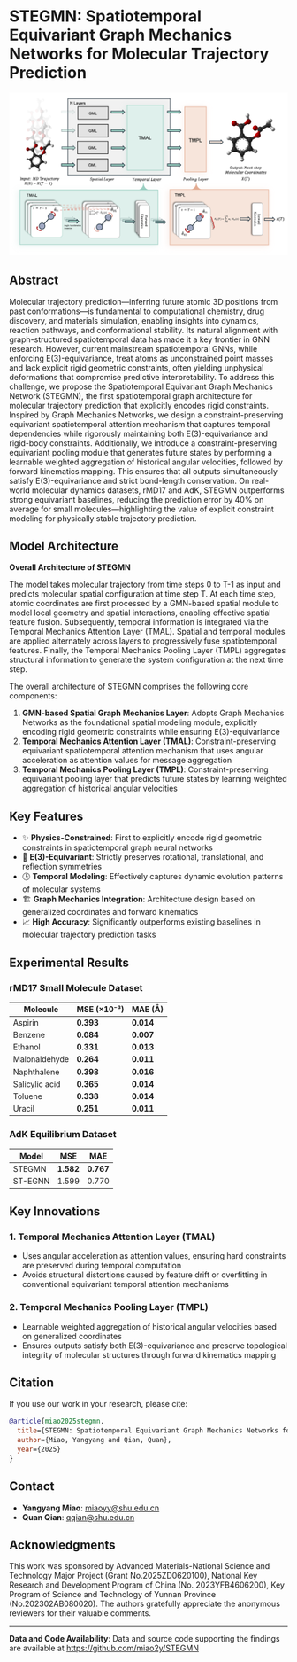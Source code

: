 # STEGMN: Spatiotemporal Equivariant Graph Mechanics Networks for Molecular Trajectory Prediction

![STEGMN Model Architecture](model.png)

## Abstract

Molecular trajectory prediction—inferring future atomic 3D positions from past conformations—is fundamental to computational chemistry, drug discovery, and materials simulation, enabling insights into dynamics, reaction pathways, and conformational stability. Its natural alignment with graph-structured spatiotemporal data has made it a key frontier in GNN research. However, current mainstream spatiotemporal GNNs, while enforcing E(3)-equivariance, treat atoms as unconstrained point masses and lack explicit rigid geometric constraints, often yielding unphysical deformations that compromise predictive interpretability. To address this challenge, we propose the Spatiotemporal Equivariant Graph Mechanics Network (STEGMN), the first spatiotemporal graph architecture for molecular trajectory prediction that explicitly encodes rigid constraints. Inspired by Graph Mechanics Networks, we design a constraint-preserving equivariant spatiotemporal attention mechanism that captures temporal dependencies while rigorously maintaining both E(3)-equivariance and rigid-body constraints. Additionally, we introduce a constraint-preserving equivariant pooling module that generates future states by performing a learnable weighted aggregation of historical angular velocities, followed by forward kinematics mapping. This ensures that all outputs simultaneously satisfy E(3)-equivariance and strict bond-length conservation. On real-world molecular dynamics datasets, rMD17 and AdK, STEGMN outperforms strong equivariant baselines, reducing the prediction error by 40% on average for small molecules—highlighting the value of explicit constraint modeling for physically stable trajectory prediction.

## Model Architecture

**Overall Architecture of STEGMN**

The model takes molecular trajectory from time steps 0 to T-1 as input and predicts molecular spatial configuration at time step T. At each time step, atomic coordinates are first processed by a GMN-based spatial module to model local geometry and spatial interactions, enabling effective spatial feature fusion. Subsequently, temporal information is integrated via the Temporal Mechanics Attention Layer (TMAL). Spatial and temporal modules are applied alternately across layers to progressively fuse spatiotemporal features. Finally, the Temporal Mechanics Pooling Layer (TMPL) aggregates structural information to generate the system configuration at the next time step.

The overall architecture of STEGMN comprises the following core components:

1. **GMN-based Spatial Graph Mechanics Layer**: Adopts Graph Mechanics Networks as the foundational spatial modeling module, explicitly encoding rigid geometric constraints while ensuring E(3)-equivariance
2. **Temporal Mechanics Attention Layer (TMAL)**: Constraint-preserving equivariant spatiotemporal attention mechanism that uses angular acceleration as attention values for message aggregation
3. **Temporal Mechanics Pooling Layer (TMPL)**: Constraint-preserving equivariant pooling layer that predicts future states by learning weighted aggregation of historical angular velocities

## Key Features

- ✨ **Physics-Constrained**: First to explicitly encode rigid geometric constraints in spatiotemporal graph neural networks
- 🔄 **E(3)-Equivariant**: Strictly preserves rotational, translational, and reflection symmetries
- 🕒 **Temporal Modeling**: Effectively captures dynamic evolution patterns of molecular systems
- 🏗️ **Graph Mechanics Integration**: Architecture design based on generalized coordinates and forward kinematics
- 📈 **High Accuracy**: Significantly outperforms existing baselines in molecular trajectory prediction tasks

## Experimental Results

### rMD17 Small Molecule Dataset

| Molecule | MSE (×10⁻³) | MAE (Å) |
|----------|-------------|---------|
| Aspirin | **0.393** | **0.014** |
| Benzene | **0.084** | **0.007** |
| Ethanol | **0.331** | **0.013** |
| Malonaldehyde | **0.264** | **0.011** |
| Naphthalene | **0.398** | **0.016** |
| Salicylic acid | **0.365** | **0.014** |
| Toluene | **0.338** | **0.014** |
| Uracil | **0.251** | **0.011** |

### AdK Equilibrium Dataset

| Model | MSE | MAE |
|-------|-----|-----|
| STEGMN | **1.582** | **0.767** |
| ST-EGNN | 1.599 | 0.770 |


## Key Innovations

### 1. Temporal Mechanics Attention Layer (TMAL)
- Uses angular acceleration as attention values, ensuring hard constraints are preserved during temporal computation
- Avoids structural distortions caused by feature drift or overfitting in conventional equivariant temporal attention mechanisms

### 2. Temporal Mechanics Pooling Layer (TMPL)
- Learnable weighted aggregation of historical angular velocities based on generalized coordinates
- Ensures outputs satisfy both E(3)-equivariance and preserve topological integrity of molecular structures through forward kinematics mapping

## Citation

If you use our work in your research, please cite:

```bibtex
@article{miao2025stegmn,
  title={STEGMN: Spatiotemporal Equivariant Graph Mechanics Networks for Molecular Trajectory Prediction},
  author={Miao, Yangyang and Qian, Quan},
  year={2025}
}
```

## Contact

- **Yangyang Miao**: miaoyy@shu.edu.cn
- **Quan Qian**: qqian@shu.edu.cn

## Acknowledgments

This work was sponsored by Advanced Materials-National Science and Technology Major Project (Grant No.2025ZD0620100), National Key Research and Development Program of China (No. 2023YFB4606200), Key Program of Science and Technology of Yunnan Province (No.202302AB080020). The authors gratefully appreciate the anonymous reviewers for their valuable comments.

---

**Data and Code Availability**: Data and source code supporting the findings are available at https://github.com/miao2y/STEGMN

